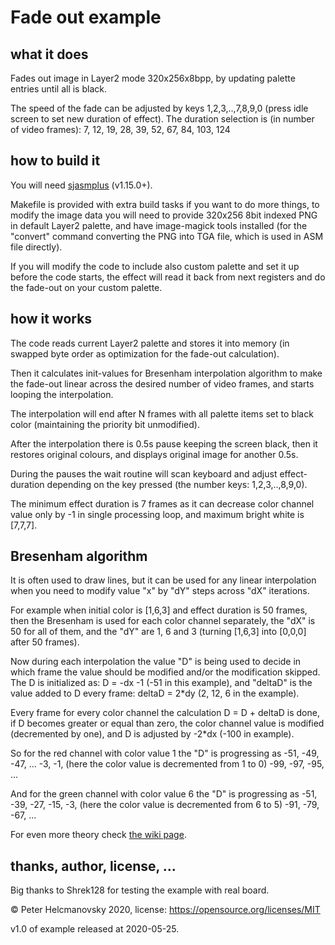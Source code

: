 # Fade out example

## what it does

Fades out image in Layer2 mode 320x256x8bpp, by updating palette entries until all is
black.

The speed of the fade can be adjusted by keys 1,2,3,..,7,8,9,0 (press idle screen
to set new duration of effect). The duration selection is (in number of video frames):
7, 12, 19, 28, 39, 52, 67, 84, 103, 124

## how to build it

You will need [sjasmplus](https://github.com/z00m128/sjasmplus) (v1.15.0+).

Makefile is provided with extra build tasks if you want to do more things, to modify the
image data you will need to provide 320x256 8bit indexed PNG in default Layer2 palette,
and have image-magick tools installed (for the "convert" command converting the PNG into
TGA file, which is used in ASM file directly).

If you will modify the code to include also custom palette and set it up before the code
starts, the effect will read it back from next registers and do the fade-out on your
custom palette.

## how it works

The code reads current Layer2 palette and stores it into memory (in swapped byte order
as optimization for the fade-out calculation).

Then it calculates init-values for Bresenham interpolation algorithm to make the fade-out
linear across the desired number of video frames, and starts looping the interpolation.

The interpolation will end after N frames with all palette items set to black color
(maintaining the priority bit unmodified).

After the interpolation there is 0.5s pause keeping the screen black, then it restores
original colours, and displays original image for another 0.5s.

During the pauses the wait routine will scan keyboard and adjust effect-duration
depending on the key pressed (the number keys: 1,2,3,..,8,9,0).

The minimum effect duration is 7 frames as it can decrease color channel value only
by -1 in single processing loop, and maximum bright white is \[7,7,7\].

## Bresenham algorithm

It is often used to draw lines, but it can be used for any linear interpolation when
you need to modify value "x" by "dY" steps across "dX" iterations.

For example when initial color is \[1,6,3\] and effect duration is 50 frames, then
the Bresenham is used for each color channel separately, the "dX" is 50 for all of
them, and the "dY" are 1, 6 and 3 (turning \[1,6,3\] into \[0,0,0\] after 50 frames).

Now during each interpolation the value "D" is being used to decide in which frame the
value should be modified and/or the modification skipped. The D is initialized as:
D = -dx -1 (-51 in this example), and "deltaD" is the value added to D every frame:
deltaD = 2*dy (2, 12, 6 in the example).

Every frame for every color channel the calculation D = D + deltaD is done, if D becomes
greater or equal than zero, the color channel value is modified (decremented by one),
and D is adjusted by -2*dx (-100 in example).

So for the red channel with color value 1 the "D" is progressing as -51, -49, -47, ...
-3, -1, (here the color value is decremented from 1 to 0) -99, -97, -95, ...

And for the green channel with color value 6 the "D" is progressing as -51, -39, -27,
-15, -3, (here the color value is decremented from 6 to 5) -91, -79, -67, ...

For even more theory check [the wiki page](https://en.wikipedia.org/wiki/Bresenham%27s_line_algorithm).

## thanks, author, license, ...

Big thanks to Shrek128 for testing the example with real board.

© Peter Helcmanovsky 2020, license: https://opensource.org/licenses/MIT

v1.0 of example released at 2020-05-25.
